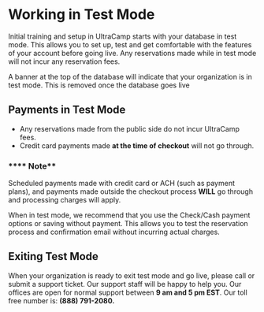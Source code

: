 # Working in Test Mode

Initial training and setup in UltraCamp starts with your database in test mode. This allows you to set up, test and get comfortable with the features of your account before going live. Any reservations made while in test mode will not incur any reservation fees.

A banner at the top of the database will indicate that your organization is in test mode. This is removed once the database goes live

## **Payments in Test Mode**

- Any reservations made from the public side do not incur UltraCamp fees.
- Credit card payments made **at the time of checkout** will not go through.

### **** Note**

Scheduled payments made with credit card or ACH (such as payment plans), and payments made outside the checkout process **WILL** go through and processing charges will apply.

When in test mode, we recommend that you use the Check/Cash payment options or saving without payment. This allows you to test the reservation process and confirmation email without incurring actual charges.

## **Exiting Test Mode**

When your organization is ready to exit test mode and go live, please call or submit a support ticket. Our support staff will be happy to help you. Our offices are open for normal support between **9 am and 5 pm EST**. Our toll free number is: **(888) 791-2080.**